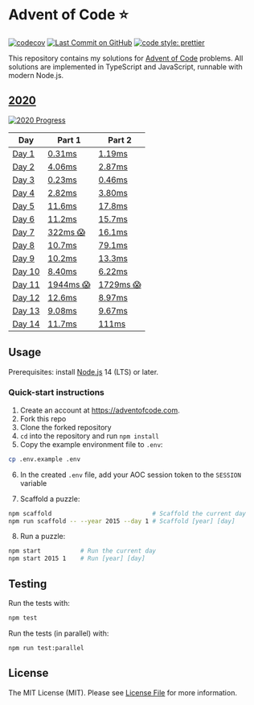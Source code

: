 # Advent of Code ⭐️

[![codecov](https://codecov.io/gh/ATholin/advent-of-code/branch/main/graph/badge.svg?token=PNV507325B)](https://codecov.io/gh/ATholin/advent-of-code)
[![Last Commit on GitHub](https://img.shields.io/github/last-commit/ATholin/advent-of-code.svg)](https://github.com/ATholin/advent-of-code)
[![code style: prettier](https://img.shields.io/badge/code_style-prettier-ff69b4.svg)](https://github.com/prettier/prettier)

This repository contains my solutions for [Advent of Code](https://adventofcode.com) problems. All solutions are implemented in TypeScript and JavaScript, runnable with modern Node.js.

## [2020](https://adventofcode.com/2020/)

[![2020 Progress](https://img.shields.io/static/v1?label=AoC%202020&message=14/25&color=orange)](./src/2020/)

<!-- markdownlint-disable MD013 -->

| Day                      | Part 1                                 | Part 2                                 |
| ------------------------ | -------------------------------------- | -------------------------------------- |
| [Day 1](./src/2020/01/)  | [0.31ms](./src/2020/01/part_one.ts)    | [1.19ms](./src/2020/01/part_two.ts)    |
| [Day 2](./src/2020/02/)  | [4.06ms](./src/2020/02/part_one.ts)    | [2.87ms](./src/2020/02/part_two.ts)    |
| [Day 3](./src/2020/03/)  | [0.23ms](./src/2020/03/part_one.ts)    | [0.46ms](./src/2020/03/part_two.ts)    |
| [Day 4](./src/2020/04/)  | [2.82ms](./src/2020/04/part_one.ts)    | [3.80ms](./src/2020/04/part_two.ts)    |
| [Day 5](./src/2020/05/)  | [11.6ms](./src/2020/05/part_one.ts)    | [17.8ms](./src/2020/05/part_two.ts)    |
| [Day 6](./src/2020/06/)  | [11.2ms](./src/2020/06/part_one.ts)    | [15.7ms](./src/2020/06/part_two.ts)    |
| [Day 7](./src/2020/07/)  | [322ms 😱](./src/2020/07/part_one.ts)  | [16.1ms](./src/2020/07/part_two.ts)    |
| [Day 8](./src/2020/08/)  | [10.7ms](./src/2020/08/part_one.ts)    | [79.1ms](./src/2020/08/part_two.ts)    |
| [Day 9](./src/2020/09/)  | [10.2ms](./src/2020/09/part_one.ts)    | [13.3ms](./src/2020/09/part_two.ts)    |
| [Day 10](./src/2020/10/) | [8.40ms](./src/2020/10/part_one.ts)    | [6.22ms](./src/2020/10/part_two.ts)    |
| [Day 11](./src/2020/11/) | [1944ms 😱](./src/2020/11/part_one.ts) | [1729ms 😱](./src/2020/11/part_two.ts) |
| [Day 12](./src/2020/12/) | [12.6ms](./src/2020/12/part_one.ts)    | [8.97ms](./src/2020/12/part_two.ts)    |
| [Day 13](./src/2020/13/) | [9.08ms](./src/2020/13/part_one.ts)    | [9.67ms](./src/2020/13/part_two.ts)    |
| [Day 14](./src/2020/14/) | [11.7ms](./src/2020/14/part_one.ts)    | [111ms](./src/2020/14/part_two.ts)     |

## Usage

Prerequisites: install [Node.js](https://nodejs.org) 14 (LTS) or later.

### Quick-start instructions

1. Create an account at https://adventofcode.com.
2. Fork this repo
3. Clone the forked repository
4. `cd` into the repository and run `npm install`
5. Copy the example environment file to `.env`:

```bash
cp .env.example .env
```

6. In the created `.env` file, add your AOC session token to the `SESSION` variable

7. Scaffold a puzzle:

```bash
npm scaffold 							# Scaffold the current day
npm run scaffold -- --year 2015 --day 1	# Scaffold [year] [day]
```

8. Run a puzzle:

```bash
npm start 			# Run the current day
npm start 2015 1 	# Run [year] [day]
```

## Testing

Run the tests with:

```bash
npm test
```

Run the tests (in parallel) with:

```bash
npm run test:parallel
```

## License

The MIT License (MIT). Please see [License File](LICENSE) for more information.
